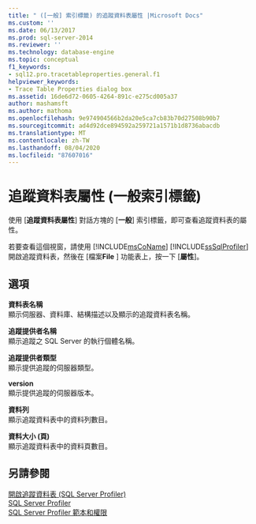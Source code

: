 ```yaml
---
title: " ([一般] 索引標籤) 的追蹤資料表屬性 |Microsoft Docs"
ms.custom: ''
ms.date: 06/13/2017
ms.prod: sql-server-2014
ms.reviewer: ''
ms.technology: database-engine
ms.topic: conceptual
f1_keywords:
- sql12.pro.tracetableproperties.general.f1
helpviewer_keywords:
- Trace Table Properties dialog box
ms.assetid: 16de6d72-0605-4264-891c-e275cd005a37
author: mashamsft
ms.author: mathoma
ms.openlocfilehash: 9e974904566b2da20e5ca7cb83b70d27508b90b7
ms.sourcegitcommit: ad4d92dce894592a259721a1571b1d8736abacdb
ms.translationtype: MT
ms.contentlocale: zh-TW
ms.lasthandoff: 08/04/2020
ms.locfileid: "87607016"
---
```

# <a name="trace-table-properties-general-tab"></a>追蹤資料表屬性 (一般索引標籤)
  使用 [**追蹤資料表屬性**] 對話方塊的 [**一般**] 索引標籤，即可查看追蹤資料表的屬性。  
  
 若要查看這個視窗，請使用 [!INCLUDE[msCoName](../includes/msconame-md.md)] [!INCLUDE[ssSqlProfiler](../includes/sssqlprofiler-md.md)] 開啟追蹤資料表，然後在 [檔案**File** ] 功能表上，按一下 [**屬性**]。  
  
## <a name="options"></a>選項  
 **資料表名稱**  
 顯示伺服器、資料庫、結構描述以及顯示的追蹤資料表名稱。  
  
 **追蹤提供者名稱**  
 顯示追蹤之 SQL Server 的執行個體名稱。  
  
 **追蹤提供者類型**  
 顯示提供追蹤的伺服器類型。  
  
 **version**  
 顯示提供追蹤的伺服器版本。  
  
 **資料列**  
 顯示追蹤資料表中的資料列數目。  
  
 **資料大小 (頁)**  
 顯示追蹤資料表中的資料頁數目。  
  
## <a name="see-also"></a>另請參閱  
 [開啟追蹤資料表 &#40;SQL Server Profiler&#41;](../tools/sql-server-profiler/open-a-trace-table-sql-server-profiler.md)   
 [SQL Server Profiler](../tools/sql-server-profiler/sql-server-profiler.md)   
 [SQL Server Profiler 範本和權限](../tools/sql-server-profiler/sql-server-profiler-templates-and-permissions.md)  
  
  
